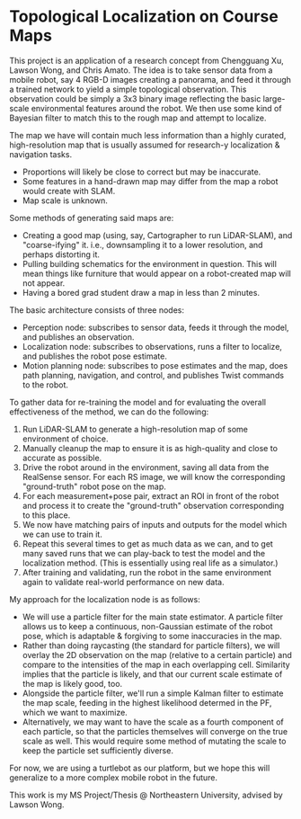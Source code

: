 # Topological Localization on Course Maps

This project is an application of a research concept from Chengguang Xu, Lawson Wong, and Chris Amato. The idea is to take sensor data from a mobile robot, say 4 RGB-D images creating a panorama, and feed it through a trained network to yield a simple topological observation. This observation could be simply a 3x3 binary image reflecting the basic large-scale environmental features around the robot. We then use some kind of Bayesian filter to match this to the rough map and attempt to localize.

The map we have will contain much less information than a highly curated, high-resolution map that is usually assumed for research-y localization & navigation tasks.
 - Proportions will likely be close to correct but may be inaccurate.
 - Some features in a hand-drawn map may differ from the map a robot would create with SLAM.
 - Map scale is unknown.

Some methods of generating said maps are:
 - Creating a good map (using, say, Cartographer to run LiDAR-SLAM), and "coarse-ifying" it. i.e., downsampling it to a lower resolution, and perhaps distorting it.
 - Pulling building schematics for the environment in question. This will mean things like furniture that would appear on a robot-created map will not appear.
 - Having a bored grad student draw a map in less than 2 minutes.

The basic architecture consists of three nodes:
 - Perception node: subscribes to sensor data, feeds it through the model, and publishes an observation.
 - Localization node: subscribes to observations, runs a filter to localize, and publishes the robot pose estimate.
 - Motion planning node: subscribes to pose estimates and the map, does path planning, navigation, and control, and publishes Twist commands to the robot.

To gather data for re-training the model and for evaluating the overall effectiveness of the method, we can do the following:
 1. Run LiDAR-SLAM to generate a high-resolution map of some environment of choice.
 2. Manually cleanup the map to ensure it is as high-quality and close to accurate as possible.
 3. Drive the robot around in the environment, saving all data from the RealSense sensor. For each RS image, we will know the corresponding "ground-truth" robot pose on the map.
 4. For each measurement+pose pair, extract an ROI in front of the robot and process it to create the "ground-truth" observation corresponding to this place.
 5. We now have matching pairs of inputs and outputs for the model which we can use to train it.
 6. Repeat this several times to get as much data as we can, and to get many saved runs that we can play-back to test the model and the localization method. (This is essentially using real life as a simulator.)
 7. After training and validating, run the robot in the same environment again to validate real-world performance on new data.

My approach for the localization node is as follows:
 - We will use a particle filter for the main state estimator. A particle filter allows us to keep a continuous, non-Gaussian estimate of the robot pose, which is adaptable & forgiving to some inaccuracies in the map.
 - Rather than doing raycasting (the standard for particle filters), we will overlay the 2D observation on the map (relative to a certain particle) and compare to the intensities of the map in each overlapping cell. Similarity implies that the particle is likely, and that our current scale estimate of the map is likely good, too.
 - Alongside the particle filter, we'll run a simple Kalman filter to estimate the map scale, feeding in the highest likelihood determed in the PF, which we want to maximize.
 - Alternatively, we may want to have the scale as a fourth component of each particle, so that the particles themselves will converge on the true scale as well. This would require some method of mutating the scale to keep the particle set sufficiently diverse.

For now, we are using a turtlebot as our platform, but we hope this will generalize to a more complex mobile robot in the future.

This work is my MS Project/Thesis @ Northeastern University, advised by Lawson Wong.
